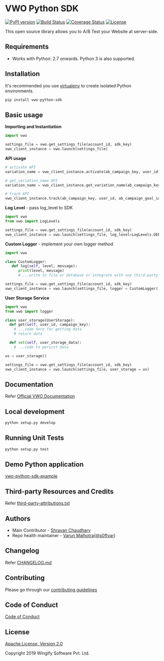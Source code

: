 # VWO Python SDK

[![PyPI version](https://badge.fury.io/py/vwo-python-sdk.svg)](https://pypi.org/project/vwo-python-sdk)
[![Build Status](http://img.shields.io/travis/wingify/vwo-python-sdk/master.svg?style=flat)](http://travis-ci.org/wingify/vwo-python-sdk)
[![Coverage Status](https://coveralls.io/repos/github/wingify/vwo-python-sdk/badge.svg?branch=master)](https://coveralls.io/github/wingify/vwo-python-sdk?branch=master)
[![License](https://img.shields.io/badge/License-Apache%202.0-blue.svg)](http://www.apache.org/licenses/LICENSE-2.0)

This open source library allows you to A/B Test your Website at server-side.

## Requirements

* Works with Python: 2.7 onwards. Python 3 is also supported.

## Installation

It's recommended you use [virtualenv](https://virtualenv.pypa.io/en/latest/) to create isolated Python environments.

```bash
pip install vwo-python-sdk
```

## Basic usage

**Importing and Instantiation**

```python
import vwo

settings_file = vwo.get_settings_file(account_id, sdk_key)
vwo_client_instance = vwo.launch(settings_file)
```

**API usage**

```python
# activate API
variation_name = vwo_client_instance.activate(ab_campaign_key, user_id)

# get_variation_name API
variation_name = vwo_client_instance.get_variation_name(ab_campaign_key, user_id)

# track API
vwo_client_instance.track(ab_campaign_key, user_id, ab_campaign_goal_identifeir, revenue_value)
```

**Log Level** - pass log_level to SDK

```python
import vwo
from vwo import LogLevels

settings_file = vwo.get_settings_file(account_id, sdk_key)
vwo_client_instance = vwo.launch(settings_file, log_level=LogLevels.DEBUG)
```

**Custom Logger** - implement your own logger method

```python
import vwo

class CustomLogger:
   def log(self, level, message):
      print(level, message)
      # ...write to file or database or integrate with any third-party service

settings_file = vwo.get_settings_file(account_id, sdk_key)
vwo_client_instance = vwo.launch(settings_file, logger = CustomLogger())
```

**User Storage Service**

```python
import vwo
from vwo import logger

class user_storage(UserStorage):
  def get(self, user_id, campaign_key):
    # ...code here for getting data
    # return data

  def set(self, user_storage_data):
    # ...code to persist data

us = user_storage()

settings_file = vwo.get_settings_file(account_id, sdk_key)
vwo_client_instance = vwo.launch(settings_file, user_storage = us)
```

## Documentation

Refer [Official VWO Documentation](https://developers.vwo.com/reference#fullstack-introduction)

## Local development

```bash
python setup.py develop
```

## Running Unit Tests

```bash
python setup.py test
```

## Demo Python application

[vwo-python-sdk-example](https://github.com/wingify/vwo-python-sdk-example)

## Third-party Resources and Credits

Refer [third-party-attributions.txt](https://github.com/wingify/vwo-python-sdk/blob/master/third-party-attributions.txt)

## Authors

* Main Contributor - [Shravan Chaudhary](https://github.com/shravanchaudhary)
* Repo health maintainer - [Varun Malhotra](https://github.com/softvar)([@s0ftvar](https://twitter.com/s0ftvar))

## Changelog

Refer [CHANGELOG.md](https://github.com/wingify/vwo-python-sdk/blob/master/CHANGELOG.md)

## Contributing

Please go through our [contributing guidelines](https://github.com/wingify/vwo-python-sdk/blob/master/CONTRIBUTING.md)


## Code of Conduct

[Code of Conduct](https://github.com/wingify/vwo-python-sdk/blob/master/CODE_OF_CONDUCT.md)

## License

[Apache License, Version 2.0](https://github.com/wingify/vwo-python-sdk/blob/master/LICENSE)

Copyright 2019 Wingify Software Pvt. Ltd.
